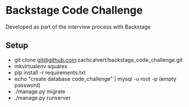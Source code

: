 # Backstage Code Challenge

Developed as part of the interview process with Backstage

## Setup

* git clone git@github.com:zachcalvert/backstage_code_challenge.git
* mkvirtualenv squares
* pip install -r requirements.txt
* echo "create database code_challenge" | mysql -u root -p  (empty password)
* ./manage.py migrate
* ./manage.py runserver
